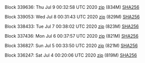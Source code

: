 Block 339636: Thu Jul  9 00:32:58 UTC 2020 [zip](https://dash-bootstrap.ams3.digitaloceanspaces.com/testnet/2020-07-09/bootstrap.dat.zip) (834M) [SHA256](https://dash-bootstrap.ams3.digitaloceanspaces.com/testnet/2020-07-09/sha256.txt)

Block 339053: Wed Jul  8 00:31:43 UTC 2020 [zip](https://dash-bootstrap.ams3.digitaloceanspaces.com/testnet/2020-07-08/bootstrap.dat.zip) (829M) [SHA256](https://dash-bootstrap.ams3.digitaloceanspaces.com/testnet/2020-07-08/sha256.txt)

Block 338433: Tue Jul  7 00:38:02 UTC 2020 [zip](https://dash-bootstrap.ams3.digitaloceanspaces.com/testnet/2020-07-07/bootstrap.dat.zip) (823M) [SHA256](https://dash-bootstrap.ams3.digitaloceanspaces.com/testnet/2020-07-07/sha256.txt)

Block 337436: Mon Jul  6 00:37:57 UTC 2020 [zip](https://dash-bootstrap.ams3.digitaloceanspaces.com/testnet/2020-07-06/bootstrap.dat.zip) (821M) [SHA256](https://dash-bootstrap.ams3.digitaloceanspaces.com/testnet/2020-07-06/sha256.txt)

Block 336827: Sun Jul  5 00:33:50 UTC 2020 [zip](https://dash-bootstrap.ams3.digitaloceanspaces.com/testnet/2020-07-05/bootstrap.dat.zip) (821M) [SHA256](https://dash-bootstrap.ams3.digitaloceanspaces.com/testnet/2020-07-05/sha256.txt)

Block 336247: Sat Jul  4 00:20:06 UTC 2020 [zip](https://dash-bootstrap.ams3.digitaloceanspaces.com/testnet/2020-07-04/bootstrap.dat.zip) (819M) [SHA256](https://dash-bootstrap.ams3.digitaloceanspaces.com/testnet/2020-07-04/sha256.txt)
